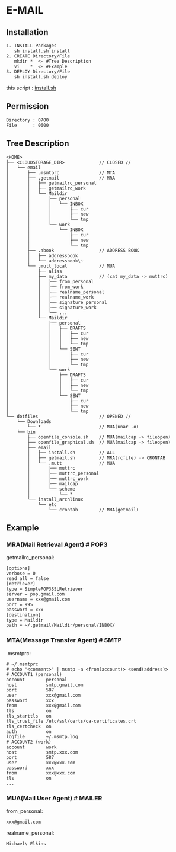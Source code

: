 # E-MAIL

## Installation

    1. INSTALL Packages
       sh install.sh install
    2. CREATE Directory/File
       mkdir *  <- #Tree Description
       vi    *  <- #Example
    3. DEPLOY Directory/File
       sh install.sh deploy

this script : [install.sh](https://github.com/ghsable/dotfiles/blob/master/bin/email/install.sh)

## Permission

    Directory : 0700
    File      : 0600

## Tree Description

    <HOME>
    ├── <CLOUDSTORAGE_DIR>             // CLOSED //
    │   └── email
    │       ├── .msmtprc               // MTA
    │       ├── .getmail               // MRA
    │       │   ├── getmailrc_personal
    │       │   ├── getmailrc_work
    │       │   └── Maildir
    │       │       ├── personal
    │       │       │   └── INBOX
    │       │       │       ├── cur
    │       │       │       ├── new
    │       │       │       └── tmp
    │       │       └── work
    │       │           └── INBOX
    │       │               ├── cur
    │       │               ├── new
    │       │               └── tmp
    │       ├── .abook                 // ADDRESS BOOK
    │       │   ├── addressbook
    │       │   └── addressbook\~
    │       └── .mutt_local            // MUA
    │           ├── alias
    │           ├── my_data            // (cat my_data -> muttrc)
    │           │   ├── from_personal
    │           │   ├── from_work
    │           │   ├── realname_personal
    │           │   ├── realname_work
    │           │   ├── signature_personal
    │           │   ├── signature_work
    │           │   └── ...
    │           └── Maildir
    │               ├── personal
    │               │   ├── DRAFTS
    │               │   │   ├── cur
    │               │   │   ├── new
    │               │   │   └── tmp
    │               │   └── SENT
    │               │       ├── cur
    │               │       ├── new
    │               │       └── tmp
    │               └── work
    │                   ├── DRAFTS
    │                   │   ├── cur
    │                   │   ├── new
    │                   │   └── tmp
    │                   └── SENT
    │                       ├── cur
    │                       ├── new
    │                       └── tmp
    └── dotfiles                       // OPENED //
        └── Downloads
            └── *                      // MUA(unar -o)
        └── bin
            ├── openfile_console.sh    // MUA(mailcap -> fileopen)
            ├── openfile_graphical.sh  // MUA(mailcap -> fileopen)
            ├── email
            │   ├── install.sh         // ALL
            │   ├── getmail.sh         // MRA(rcfile) -> CRONTAB
            │   └── .mutt              // MUA
            │       ├── muttrc
            │       ├── muttrc_personal
            │       ├── muttrc_work
            │       ├── mailcap
            │       └── scheme
            │           └── *
            └── install_archlinux
                └── etc
                    └── crontab        // MRA(getmail)

## Example

### MRA(Mail Retrieval Agent) # POP3
getmailrc_personal:

    [options]
    verbose = 0
    read_all = false
    [retriever]
    type = SimplePOP3SSLRetriever
    server = pop.gmail.com
    username = xxx@gmail.com
    port = 995
    password = xxx
    [destination]
    type = Maildir
    path = ~/.getmail/Maildir/personal/INBOX/

### MTA(Message Transfer Agent) # SMTP
.msmtprc:

    # ~/.msmtprc
    # echo "<comment>" | msmtp -a <from(account)> <send(address)>
    # ACCOUNT1 (personal)
    account        personal
    host           smtp.gmail.com
    port           587
    user           xxx@gmail.com
    password       xxx
    from           xxx@gmail.com
    tls            on
    tls_starttls   on
    tls_trust_file /etc/ssl/certs/ca-certificates.crt
    tls_certcheck  on
    auth           on
    logfile        ~/.msmtp.log
    # ACCOUNT2 (work)
    account        work
    host           smtp.xxx.com
    port           587
    user           xxx@xxx.com
    password       xxx
    from           xxx@xxx.com
    tls            on
    ...

### MUA(Mail User Agent) # MAILER
from_personal:

    xxx@gmail.com

realname_personal:

    Michael\ Elkins

